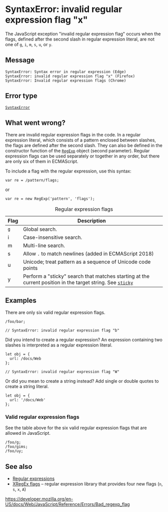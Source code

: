 # SyntaxError: invalid regular expression flag "x"

The JavaScript exception "invalid regular expression flag" occurs when the flags, defined after the second slash in regular expression literal, are not one of `g`, `i`, `m`, `s`, `u`, or `y`.

## Message

    SyntaxError: Syntax error in regular expression (Edge)
    SyntaxError: invalid regular expression flag "x" (Firefox)
    SyntaxError: Invalid regular expression flags (Chrome)

## Error type

[`SyntaxError`](../global_objects/syntaxerror)

## What went wrong?

There are invalid regular expression flags in the code. In a regular expression literal, which consists of a pattern enclosed between slashes, the flags are defined after the second slash. They can also be defined in the constructor function of the [`RegExp`](../global_objects/regexp) object (second parameter). Regular expression flags can be used separately or together in any order, but there are only six of them in ECMAScript.

To include a flag with the regular expression, use this syntax:

    var re = /pattern/flags;

or

    var re = new RegExp('pattern', 'flags');

<table><caption>Regular expression flags</caption><thead><tr class="header"><th>Flag</th><th>Description</th></tr></thead><tbody><tr class="odd"><td><code>g</code></td><td>Global search.</td></tr><tr class="even"><td>i</td><td>Case-insensitive search.</td></tr><tr class="odd"><td>m</td><td>Multi-line search.</td></tr><tr class="even"><td>s</td><td>Allow <code>.</code> to match newlines (added in ECMAScript 2018)</td></tr><tr class="odd"><td>u</td><td>Unicode; treat pattern as a sequence of Unicode code points</td></tr><tr class="even"><td>y</td><td>Perform a "sticky" search that matches starting at the current position in the target string. See <a href="../global_objects/regexp/sticky"><code>sticky</code></a></td></tr></tbody></table>

## Examples

There are only six valid regular expression flags.

    /foo/bar;

    // SyntaxError: invalid regular expression flag "b"

Did you intend to create a regular expression? An expression containing two slashes is interpreted as a regular expression literal.

    let obj = {
      url: /docs/Web
    };

    // SyntaxError: invalid regular expression flag "W"

Or did you mean to create a string instead? Add single or double quotes to create a string literal.

    let obj = {
      url: '/docs/Web'
    };

### Valid regular expression flags

See the table above for the six valid regular expression flags that are allowed in JavaScript.

    /foo/g;
    /foo/gims;
    /foo/uy;

## See also

-   [Regular expressions](https://developer.mozilla.org/en-US/docs/Web/JavaScript/Guide/Regular_Expressions)
-   [XRegEx flags](https://xregexp.com/flags/) – regular expression library that provides four new flags (`n`, `s`, `x`, `A`)

<a href="https://developer.mozilla.org/en-US/docs/Web/JavaScript/Reference/Errors/Bad_regexp_flag" class="_attribution-link">https://developer.mozilla.org/en-US/docs/Web/JavaScript/Reference/Errors/Bad_regexp_flag</a>
